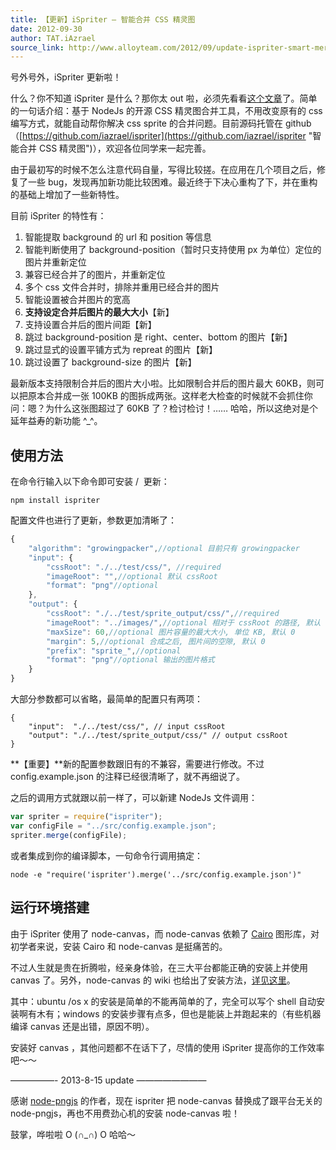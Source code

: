 ```yaml
---
title: 【更新】iSpriter – 智能合并 CSS 精灵图
date: 2012-09-30
author: TAT.iAzrael
source_link: http://www.alloyteam.com/2012/09/update-ispriter-smart-merging-css-sprite/
---
```


号外号外，iSpriter 更新啦！

什么？你不知道 iSpriter 是什么？那你太 out 啦，必须先看看[这个文章](http://www.alloyteam.com/2012/06/nodejs-smart-merging-css-wizard-tool-intelligentspriter/ "NodeJs 智能合并 CSS 精灵图工具 iSpriter")了。简单的一句话介绍：基于 NodeJs 的开源 CSS 精灵图合并工具，不用改变原有的 css 编写方式，就能自动帮你解决 css sprite 的合并问题。目前源码托管在 github（[https://github.com/iazrael/ispriter](https://github.com/iazrael/ispriter "智能合并 CSS 精灵图")），欢迎各位同学来一起完善。

由于最初写的时候不怎么注意代码自量，写得比较搓。在应用在几个项目之后，修复了一些 bug，发现再加新功能比较困难。最近终于下决心重构了下，并在重构的基础上增加了一些新特性。

目前 iSpriter 的特性有：

1.  智能提取 background 的 url 和 position 等信息
2.  智能判断使用了 background-position（暂时只支持使用 px 为单位）定位的图片并重新定位
3.  兼容已经合并了的图片，并重新定位
4.  多个 css 文件合并时，排除并重用已经合并的图片
5.  智能设置被合并图片的宽高
6.  **支持设定合并后图片的最大大小**【新】
7.  支持设置合并后的图片间距【新】
8.  跳过 background-position 是 right、center、bottom 的图片【新】
9.  跳过显式的设置平铺方式为 repreat 的图片【新】
10. 跳过设置了 background-size 的图片【新】

最新版本支持限制合并后的图片大小啦。比如限制合并后的图片最大 60KB，则可以把原本合并成一张 100KB 的图拆成两张。这样老大检查的时候就不会抓住你问：嗯？为什么这张图超过了 60KB 了？检讨检讨！…… 哈哈，所以这绝对是个延年益寿的新功能 ^\_^。

## 使用方法

在命令行输入以下命令即可安装 /  更新：

    npm install ispriter

配置文件也进行了更新，参数更加清晰了：

```javascript
{
    "algorithm": "growingpacker",//optional 目前只有 growingpacker
    "input": {
        "cssRoot": "./../test/css/", //required
        "imageRoot": "",//optional 默认 cssRoot
        "format": "png"//optional
    },
    "output": {
        "cssRoot": "./../test/sprite_output/css/",//required
        "imageRoot": "../images/",//optional 相对于 cssRoot 的路径, 默认 "./image/", 最终会变成合并后的的图片路径写在css文件中
        "maxSize": 60,//optional 图片容量的最大大小, 单位 KB, 默认 0
        "margin": 5,//optional 合成之后, 图片间的空隙, 默认 0
        "prefix": "sprite_",//optional 
        "format": "png"//optional 输出的图片格式
    }
}
```

大部分参数都可以省略，最简单的配置只有两项：

    {
        "input":  "./../test/css/", // input cssRoot
        "output": "./../test/sprite_output/css/" // output cssRoot
    }

**【重要】**新的配置参数跟旧有的不兼容，需要进行修改。不过 config.example.json 的注释已经很清晰了，就不再细说了。

之后的调用方式就跟以前一样了，可以新建 NodeJs 文件调用：

```javascript
var spriter = require("ispriter");
var configFile = "../src/config.example.json";
spriter.merge(configFile);
```

或者集成到你的编译脚本，一句命令行调用搞定：

    node -e "require('ispriter').merge('../src/config.example.json')"

## 运行环境搭建

由于 iSpriter 使用了 node-canvas，而 node-canvas 依赖了 [Cairo](http://cairographics.org/) 图形库，对初学者来说，安装 Cairo 和 node-canvas 是挺痛苦的。

不过人生就是贵在折腾啦，经亲身体验，在三大平台都能正确的安装上并使用 canvas 了。另外，node-canvas 的 wiki 也给出了安装方法，[详见这里](https://github.com/LearnBoost/node-canvas/wiki)。

其中：ubuntu /os x 的安装是简单的不能再简单的了，完全可以写个 shell 自动安装啊有木有；windows 的安装步骤有点多，但也是能装上并跑起来的（有些机器编译 canvas 还是出错，原因不明）。

安装好 canvas ，其他问题都不在话下了，尽情的使用 iSpriter 提高你的工作效率吧～～

—————- 2013-8-15 update ————————

感谢 [node-pngjs](https://github.com/niegowski/node-pngjs) 的作者，现在 ispriter 把 node-canvas 替换成了跟平台无关的 node-pngjs，再也不用费劲心机的安装 node-canvas 啦！

鼓掌，哗啦啦 O (∩\_∩) O 哈哈～